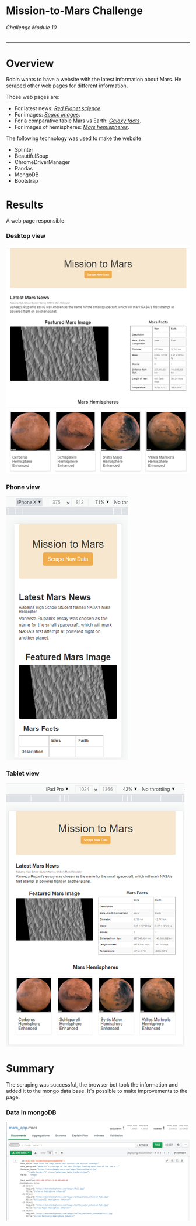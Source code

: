 # Mission-to-Mars Challenge
###### Challenge Module 10
____________________________________________________

# Overview
Robin wants to have a website with the latest information about Mars. He scraped other web pages for different information.

Those web pages are:

- For latest news: *[Red Planet science](https://redplanetscience.com)*.
- For images: *[Space images](https://spaceimages-mars.com)*.
- For a comparative table Mars vs Earth: *[Galaxy facts](https://galaxyfacts-mars.com)*.
- For images of hemispheres: *[Mars hemispheres](https://marshemispheres.com)*. 

The following technology was used to make the website

- Splinter
- BeautifulSoup
- ChromeDriverManager
- Pandas
- MongoDB
- Bootstrap


# Results

A web page responsible:

### Desktop view
![alt text](./resources/pagedesk.png)

### Phone view
![alt text](./resources/pageiphone.png)

### Tablet view
![alt text](./resources/pageipad2.png)


# Summary

The scraping was successful, the browser bot took the information and added it to the mongo data base. It's possible to make improvements to the page.

### Data in mongoDB
![alt text](./resources/mongodb.png)

